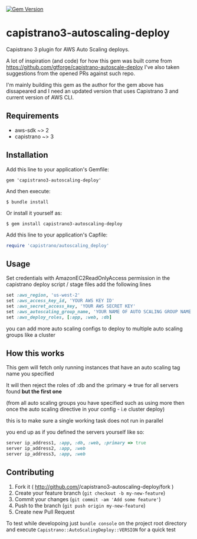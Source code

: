 [![Gem Version](https://badge.fury.io/rb/capistrano3-autoscaling-deploy.png)](http://badge.fury.io/rb/capistrano3-autoscaling-deploy)
# capistrano3-autoscaling-deploy
Capistrano 3 plugin for AWS Auto Scaling deploys.
 
 A lot of inspiration (and code) for how this gem was built come from https://github.com/gtforge/capistrano-autoscale-deploy
 I've also taken suggestions from the opened PRs against such repo.
 
 I'm mainly building this gem as the author for the gem above has dissapeared 
 and I need an updated version that uses Capistrano 3 and current version of 
 AWS CLI.

## Requirements

* aws-sdk ~> 2
* capistrano ~> 3


## Installation

Add this line to your application's Gemfile:

    gem 'capistrano3-autoscaling-deploy'

And then execute:

    $ bundle install

Or install it yourself as:

    $ gem install capistrano3-autoscaling-deploy

Add this line to your application's Capfile:

```ruby
require 'capistrano/autoscaling_deploy'
```

## Usage

Set credentials with AmazonEC2ReadOnlyAccess permission in the capistrano deploy script / stage files add the following lines

```ruby
set :aws_region, 'us-west-2'
set :aws_access_key_id, 'YOUR AWS KEY ID'
set :aws_secret_access_key, 'YOUR AWS SECRET KEY'
set :aws_autoscaling_group_name, 'YOUR NAME OF AUTO SCALING GROUP NAME'
set :aws_deploy_roles, [:app, :web, :db]
```

you can add more auto scaling configs to deploy to multiple auto scaling groups like a cluster

## How this works

This gem will fetch only running instances that have an auto scaling tag name you specified

It will then reject the roles of :db and the :primary => true for all servers found **but the first one** 

(from all auto scaling groups you have specified such as using more then once the auto scaling directive in your config - i.e cluster deploy)

this is to make sure a single working task does not run in parallel

you end up as if you defined the servers yourself like so:

````ruby
server ip_address1, :app, :db, :web, :primary => true
server ip_address2, :app, :web
server ip_address3, :app, :web
````

## Contributing

1. Fork it ( http://github.com/<my-github-username>/capistrano3-autoscaling-deploy/fork )
2. Create your feature branch (`git checkout -b my-new-feature`)
3. Commit your changes (`git commit -am 'Add some feature'`)
4. Push to the branch (`git push origin my-new-feature`)
5. Create new Pull Request

To test while developoing just `bundle console` on the project root directory and execute 
`Capistrano::AutoScalingDeploy::VERSION` for a quick test
